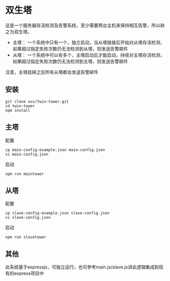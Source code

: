 # 双生塔
这是一个服务器存活检测及告警系统，至少需要两台主机来保持相互告警，所以称之为双生塔。

- 主塔： 一个系统中只有一个，独立启动，当从塔链接后开始对从塔存活检测，如果超过指定失败次数仍无法检测到从塔，则发送告警邮件
- 从塔： 一个系统中可以有多个，主塔启动后才能启动，持续对主塔存活检测，如果超过指定失败次数仍无法检测到主塔，则发送告警邮件

注意，主塔挂掉之后所有从塔都会发送告警邮件

## 安装

```
git clone xxx/twin-tower.git
cd twin-tower
npm install
```


## 主塔

配置

```
cp main-config-example.json main-config.json
vi main-config.json
```

启动

```
npm run maintower
```

## 从塔

配置

```
cp slave-config-example.json slave-config.json
vi slave-config.json
```

启动

```
npm run slavetower
```

## 其他
此系统基于expressjs，可独立运行，也可参考main.js/slave.js讲此逻辑集成到现有的express项目中
